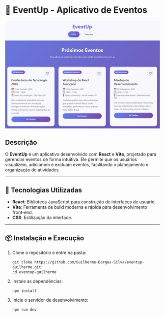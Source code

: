 # 🎉 EventUp - Aplicativo de Eventos

![EventUp](./eventup.png)

## Descrição
O **EventUp** é um aplicativo desenvolvido com **React** e **Vite**, projetado para gerenciar eventos de forma intuitiva. Ele permite que os usuários visualizem, adicionem e excluam eventos, facilitando o planejamento e organização de atividades.

---

## 🚀 Tecnologias Utilizadas
- **React**: Biblioteca JavaScript para construção de interfaces de usuário.
- **Vite**: Ferramenta de build moderna e rápida para desenvolvimento front-end.
- **CSS**: Estilização da interface.

---

## 📦 Instalação e Execução

1. Clone o repositório e entre na pasta:
    
       git clone https://github.com/Guilherme-Borges-Silva/eventup-guilherme.git
       cd eventup-guilherme

2. Instale as dependências:
    
       npm install

3. Inicie o servidor de desenvolvimento:
    
       npm run dev
